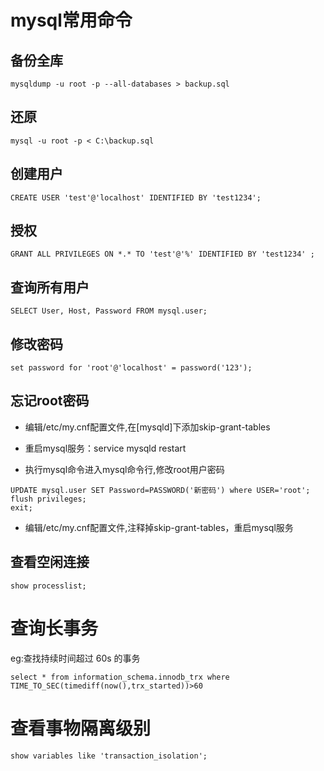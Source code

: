 # mysql常用命令

## 备份全库

```
mysqldump -u root -p --all-databases > backup.sql
```

## 还原

```
mysql -u root -p < C:\backup.sql
```

## 创建用户

```
CREATE USER 'test'@'localhost' IDENTIFIED BY 'test1234';
```

## 授权

```
GRANT ALL PRIVILEGES ON *.* TO 'test'@'%' IDENTIFIED BY 'test1234' ;
```

## 查询所有用户

```
SELECT User, Host, Password FROM mysql.user;
```

## 修改密码

```
set password for 'root'@'localhost' = password('123');
```

## 忘记root密码

* 编辑/etc/my.cnf配置文件,在\[mysqld\]下添加skip-grant-tables
* 重启mysql服务：service mysqld restart

* 执行mysql命令进入mysql命令行,修改root用户密码

```
UPDATE mysql.user SET Password=PASSWORD('新密码') where USER='root';
flush privileges;
exit;
```

* 编辑/etc/my.cnf配置文件,注释掉skip-grant-tables，重启mysql服务

## 查看空闲连接

```
show processlist;
```

# 查询长事务

eg:查找持续时间超过 60s 的事务

```
select * from information_schema.innodb_trx where TIME_TO_SEC(timediff(now(),trx_started))>60
```

# 查看事物隔离级别

```
show variables like 'transaction_isolation';
```



